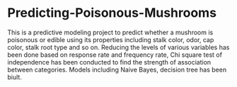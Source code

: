 # Predicting-Poisonous-Mushrooms

This is a predictive modeling project to predict whether a mushroom is poisonous or edible using its properties including stalk color, odor, cap color, stalk root type and so on. Reducing the levels of various variables has been done based on response rate and frequency rate, Chi square test of independence has been conducted to find the strength of association between categories. Models including Naive Bayes, decision tree has been biult.
